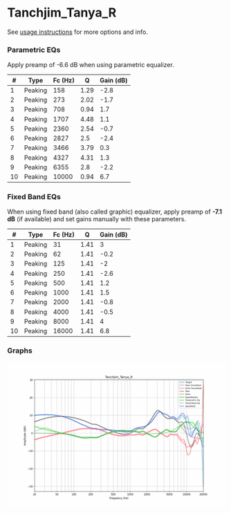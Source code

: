 # Tanchjim_Tanya_R
See [usage instructions](https://github.com/jaakkopasanen/AutoEq#usage) for more options and info.

### Parametric EQs
Apply preamp of -6.6 dB when using parametric equalizer.

|   # | Type    |   Fc (Hz) |    Q |   Gain (dB) |
|-----|---------|-----------|------|-------------|
|   1 | Peaking |       158 | 1.29 |        -2.8 |
|   2 | Peaking |       273 | 2.02 |        -1.7 |
|   3 | Peaking |       708 | 0.94 |         1.7 |
|   4 | Peaking |      1707 | 4.48 |         1.1 |
|   5 | Peaking |      2360 | 2.54 |        -0.7 |
|   6 | Peaking |      2827 | 2.5  |        -2.4 |
|   7 | Peaking |      3466 | 3.79 |         0.3 |
|   8 | Peaking |      4327 | 4.31 |         1.3 |
|   9 | Peaking |      6355 | 2.8  |        -2.2 |
|  10 | Peaking |     10000 | 0.94 |         6.7 |

### Fixed Band EQs
When using fixed band (also called graphic) equalizer, apply preamp of **-7.1 dB** (if available) and set gains manually with these parameters.

|   # | Type    |   Fc (Hz) |    Q |   Gain (dB) |
|-----|---------|-----------|------|-------------|
|   1 | Peaking |        31 | 1.41 |         3   |
|   2 | Peaking |        62 | 1.41 |        -0.2 |
|   3 | Peaking |       125 | 1.41 |        -2   |
|   4 | Peaking |       250 | 1.41 |        -2.6 |
|   5 | Peaking |       500 | 1.41 |         1.2 |
|   6 | Peaking |      1000 | 1.41 |         1.5 |
|   7 | Peaking |      2000 | 1.41 |        -0.8 |
|   8 | Peaking |      4000 | 1.41 |        -0.5 |
|   9 | Peaking |      8000 | 1.41 |         4   |
|  10 | Peaking |     16000 | 1.41 |         6.8 |

### Graphs
![](./Tanchjim_Tanya_R.png)
